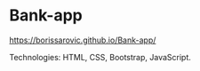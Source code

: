 # Bank-app

https://borissarovic.github.io/Bank-app/

Technologies: HTML, CSS, Bootstrap, JavaScript.
